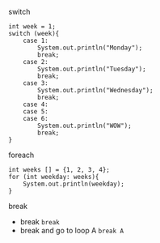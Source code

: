 switch
```
int week = 1;
switch (week){
    case 1:
        System.out.println("Monday");
        break;
    case 2:
        System.out.println("Tuesday");
        break;
    case 3:
        System.out.println("Wednesday");
        break;
    case 4:
    case 5:
    case 6:
        System.out.println("WOW");
        break;
}
```

foreach
```
int weeks [] = {1, 2, 3, 4};
for (int weekday: weeks){
    System.out.println(weekday);
}
```

break
- break `break`
- break and go to loop A   `break A`